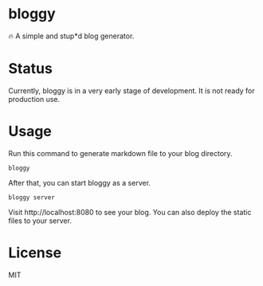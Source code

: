 # bloggy
🔥 A simple and stup*d blog generator.

# Status
Currently, bloggy is in a very early stage of development. It is not ready for production use.

# Usage
Run this command to generate markdown file to your blog directory.

```
bloggy
```

After that, you can start bloggy as a server.
```
bloggy server
```

Visit http://localhost:8080 to see your blog. You can also deploy the static files to your server.

# License
MIT